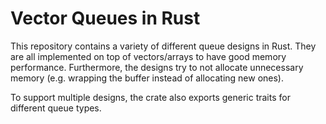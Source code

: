 # Vector Queues in Rust

This repository contains a variety of different queue designs in Rust. They are all implemented on top of vectors/arrays to have good memory performance. Furthermore, the designs try to not allocate unnecessary memory (e.g. wrapping the buffer instead of allocating new ones).

To support multiple designs, the crate also exports generic traits for different queue types.